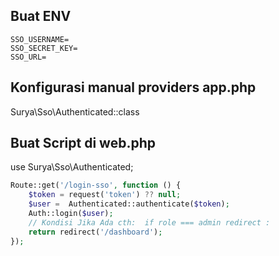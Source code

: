 

## Buat ENV
```env
SSO_USERNAME=
SSO_SECRET_KEY=
SSO_URL=
```

## Konfigurasi manual providers app.php
Surya\Sso\Authenticated::class

## Buat Script di web.php
use Surya\Sso\Authenticated;

```php
Route::get('/login-sso', function () {
    $token = request('token') ?? null;
    $user =  Authenticated::authenticate($token);
    Auth::login($user);
    // Kondisi Jika Ada cth:  if role === admin redirect :
    return redirect('/dashboard');
});
```

